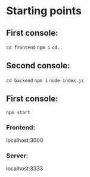 # Starting points

## First console:
`cd frontend`
`npm i`
`cd..`

## Second console:
`cd backend`
`npm i`
`node index.js`

## First console:
`npm start`

### Frontend:
localhost:3000

### Server:
localhost:3333